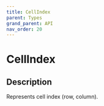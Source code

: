 ```yaml
---
title: CellIndex
parent: Types
grand_parent: API
nav_order: 20
---
```


# CellIndex

## Description

Represents cell index (row, column).
